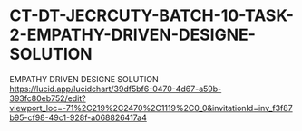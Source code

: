 # CT-DT-JECRCUTY-BATCH-10-TASK-2-EMPATHY-DRIVEN-DESIGNE-SOLUTION
EMPATHY DRIVEN DESIGNE SOLUTION
https://lucid.app/lucidchart/39df5bf6-0470-4d67-a59b-393fc80eb752/edit?viewport_loc=-71%2C219%2C2470%2C1119%2C0_0&invitationId=inv_f3f87b95-cf98-49c1-928f-a068826417a4
